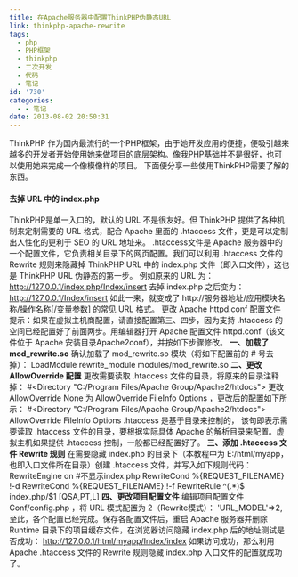 ```yaml
---
title: 在Apache服务器中配置ThinkPHP伪静态URL
link: thinkphp-apache-rewrite
tags:
  - php
  - PHP框架
  - thinkphp
  - 二次开发
  - 代码
  - 笔记
id: '730'
categories:
  - - 笔记
date: 2013-08-02 20:50:31
---
```


ThinkPHP 作为国内最流行的一个PHP框架，由于她开发应用的便捷，便吸引越来越多的开发者开始使用她来做项目的底层架构。像我PHP基础并不是很好，也可以使用她来完成一个像模像样的项目。 下面便分享一些使用ThinkPHP需要了解的东西。

#### 去掉 URL 中的 index.php

ThinkPHP是单一入口的，默认的 URL 不是很友好。但 ThinkPHP 提供了各种机制来定制需要的 URL 格式，配合 Apache 里面的 .htaccess 文件，更是可以定制出人性化的更利于 SEO 的 URL 地址来。 .htaccess文件是 Apache 服务器中的一个配置文件，它负责相关目录下的网页配置。我们可以利用 .htaccess 文件的 Rewrite 规则来隐藏掉 ThinkPHP URL 中的 index.php 文件（即入口文件），这也是 ThinkPHP URL 伪静态的第一步。 例如原来的 URL 为： http://127.0.0.1/index.php/Index/insert 去掉 index.php 之后变为： http://127.0.0.1/Index/insert 如此一来，就变成了 http://服务器地址/应用模块名称/操作名称\[/变量参数\] 的常见 URL 格式。 更改 Apache httpd.conf 配置文件 提示：如果在虚拟主机商配置，请直接配置第三、四步，因为支持 .htaccess 的空间已经配置好了前面两步。用编辑器打开 Apache 配置文件 httpd.conf（该文件位于 Apache 安装目录Apache2conf），并按如下步骤修改。 **一、加载了 mod\_rewrite.so** 确认加载了 mod\_rewrite.so 模块（将如下配置前的 # 号去掉）： LoadModule rewrite\_module modules/mod\_rewrite.so **二、更改 AllowOverride 配置** 更改需要读取 .htaccess 文件的目录，将原来的目录注释掉： #<Directory "C:/Program Files/Apache Group/Apache2/htdocs"> 更改 AllowOverride None 为 AllowOverride FileInfo Options ，更改后的配置如下所示： #<Directory "C:/Program Files/Apache Group/Apache2/htdocs"> AllowOverride FileInfo Options .htaccess 是基于目录来控制的， 该句即表示需要读取 .htaccess 文件的目录，要根据实际具体 Apache 的解析目录来配置。虚拟主机如果提供 .htaccess 控制，一般都已经配置好了。 **三、添加 .htaccess 文件 Rewrite 规则** 在需要隐藏 index.php 的目录下（本教程中为 E:/html/myapp，也即入口文件所在目录）创建 .htaccess 文件，并写入如下规则代码： RewriteEngine on #不显示index.php RewriteCond %{REQUEST\_FILENAME} !-d RewriteCond %{REQUEST\_FILENAME} !-f RewriteRule ^(.\*)$ index.php/$1 \[QSA,PT,L\] **四、更改项目配置文件** 编辑项目配置文件 Conf/config.php ，将 URL 模式配置为 2（Rewrite模式）： 'URL\_MODEL'=>2, 至此，各个配置已经完成。保存各配置文件后，重启 Apache 服务器并删除 Runtime 目录下的项目缓存文件，在浏览器访问隐藏 index.php 后的地址测试是否成功： http://127.0.0.1/html/myapp/Index/index 如果访问成功，那么利用 Apache .htaccess 文件的 Rewrite 规则隐藏 index.php 入口文件的配置就成功了。